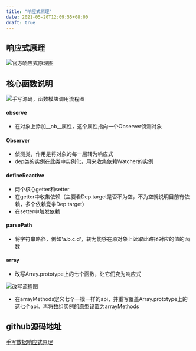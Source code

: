 ```yaml
---
title: "响应式原理"
date: 2021-05-20T12:09:55+08:00
draft: true
---
```


## 响应式原理

![官方响应式原理图](https://rocketturtlewqt.github.io/20210520121038aft.png)

## 核心函数说明

![手写源码，函数模块调用流程图](https://rocketturtlewqt.github.io/20210520121206aft.png)

#### observe

- 在对象上添加__ob__属性，这个属性指向一个Observer侦测对象

#### Observer

- 侦测类，作用是将对象的每一层转为响应式
- dep类的实例在此类中实例化，用来收集依赖Watcher的实例

#### defineReactive

- 两个核心getter和setter
- 在getter中收集依赖（主要看Dep.target是否不为空，不为空就说明目前有依赖，多个依赖竞争Dep.target）
- 在setter中触发依赖

#### parsePath

- 将字符串路径，例如'a.b.c.d'，转为能够在原对象上读取此路径对应的值的函数

#### array

- 改写Array.prototype上的七个函数，让它们变为响应式

![改写流程图](https://rocketturtlewqt.github.io/20210520122231aft.png)

- 在arrayMethods定义七个一模一样的api，并重写覆盖Array.prototype上的这七个api。再将数组实例的原型设置为arrayMethods

## github源码地址

[手写数据响应式原理](https://github.com/rocketturtlewqt/data-Response.git)

